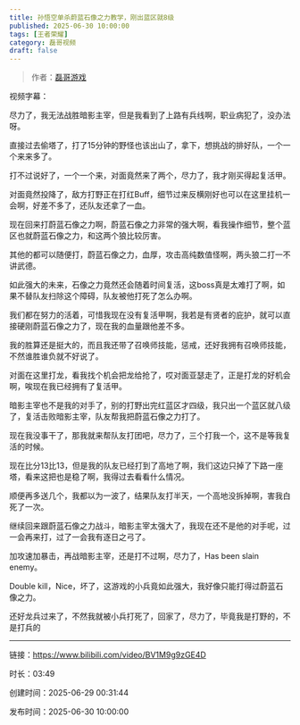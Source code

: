```yaml
---
title: 孙悟空单杀蔚蓝石像之力教学，刚出蓝区就8级
published: 2025-06-30 10:00:00
tags: [王者荣耀]
category: 磊哥视频
draft: false
---
```



> 作者：[磊哥游戏](https://space.bilibili.com/268941858)

视频字幕：

尽力了，我无法战胜暗影主宰，但是我看到了上路有兵线啊，职业病犯了，没办法呀。

直接过去偷塔了，打了15分钟的野怪也该出山了，拿下，想挑战的排好队，一个一个来来多了。

打不过说好了，一个一个来，对面竟然来了两个，尽力了，我才刚买得起复活甲。

对面竟然投降了，敌方打野正在打红Buff，细节过来反横刚好也可以在这里挂机一会啊，好差不多了，还队友还拿了一血。

现在回来打蔚蓝石像之力啊，蔚蓝石像之力非常的强大啊，看我操作细节，整个蓝区也就蔚蓝石像之力，和这两个狼比较厉害。

其他的都可以随便打，蔚蓝石像之力，血厚，攻击高纯数值怪啊，两头狼二打一不讲武德。

如此强大的未来，石像之力竟然还会随着时间复活，这boss真是太难打了啊，如果不替队友扫除这个障碍，队友被他打死了怎么办啊。

我们都在努力的活着，可惜我现在没有复活甲啊，我若是有贤者的庇护，就可以直接硬刚蔚蓝石像之力了，现在我的血量跟他差不多。

我的胜算还是挺大的，而且我还带了召唤师技能，惩戒，还好我拥有召唤师技能，不然谁胜谁负就不好说了。

对面在这里打龙，看我找个机会把龙给抢了，哎对面亚瑟走了，正是打龙的好机会啊，唉现在我已经拥有了复活甲。

暗影主宰也不是我的对手了，别的打野出完红蓝区才四级，我只出一个蓝区就八级了，复活击败暗影主宰，队友帮我把蔚蓝石像之力打了。

现在我没事干了，那我就来帮队友打团吧，尽力了，三个打我一个，这不是等我复活的时候。

现在比分13比13，但是我的队友已经打到了高地了啊，我们这边只掉了下路一座塔，看来这把也是稳了啊，我得过去看看什么情况。

顺便再多送几个，我都以为一波了，结果队友打半天，一个高地没拆掉啊，害我白死了一次。

继续回来跟蔚蓝石像之力战斗，暗影主宰太强大了，我现在还不是他的对手呢，过一会再来打，过了一会我有逐日之弓了。

加攻速加暴击，再战暗影主宰，还是打不过啊，尽力了，Has been slain enemy。

Double kill，Nice，坏了，这游戏的小兵竟如此强大，我好像只能打得过蔚蓝石像之力。

还好龙兵过来了，不然我就被小兵打死了，回家了，尽力了，毕竟我是打野的，不是打兵的

---

链接：https://www.bilibili.com/video/BV1M9g9zGE4D

时长：03:49

创建时间：2025-06-29 00:31:44

发布时间：2025-06-30 10:00:00

